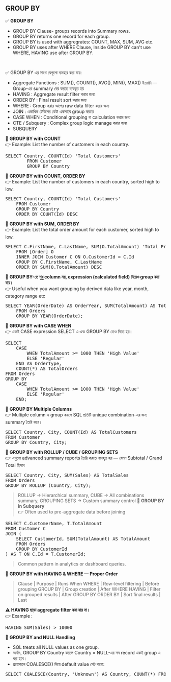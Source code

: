 ## GROUP BY 

✅ <B>GROUP BY </B> <BR> 
 * GROUP BY Clause- groups records into Summary rows.
 * GROUP BY returns one record for each group.
 * GROUP BY is used with aggregrates: COUNT, MAX, SUM, AVG etc.
 * GROUP BY uses after WHERE Clause, Inside GROUP BY can't use WHERE, HAVING use after GROUP BY. 
<BR>

✅ GROUP BY এর সাথে যেগুলো ব্যবহার করা যায়: 
 * Aggregate Functions	:  SUM(), COUNT(), AVG(), MIN(), MAX() ইত্যাদি — Group-এর summary বের করতে ব্যবহৃত হয়
 * HAVING	: Aggregate result filter করার জন্য
 * ORDER BY	 : Final result sort করার জন্য
 * WHERE	: Group করার আগের raw data filter করার জন্য
 * JOIN	: একাধিক টেবিলের ডেটা একসাথে group করতে
 * CASE WHEN	: Conditional grouping বা calculation করার জন্য
 * CTE / Subquery	: Complex group logic manage করার জন্য
 * SUBQUERY

🔷 <B>GROUP BY with COUNT </B> <BR> 
👉 Example: List the number of customers in each country.  
<PRE>SELECT Country, COUNT(Id) 'Total Customers'
		FROM Customer
		GROUP BY Country   </PRE>		 
🔷 <B>GROUP BY with COUNT, ORDER BY </B>  <BR> 
👉 Example: List the number of customers in each country, sorted high to low. 
<PRE>SELECT Country, COUNT(Id) 'Total Customers' 
	FROM Customer
	GROUP BY Country
	ORDER BY COUNT(Id) DESC    </PRE>		 
🔷 <B> GROUP BY with SUM, ORDER BY </B>  <BR> 
👉 Example:  List the total order amount for each customer, sorted high to low. 
<PRE>SELECT C.FirstName, C.LastName, SUM(O.TotalAmount) 'Total Price'
	FROM [Order] O 
	INNER JOIN Customer C ON O.CustomerId = C.Id
	GROUP BY C.FirstName, C.LastName
	ORDER BY SUM(O.TotalAmount) DESC     </PRE>	

🔷 <b>GROUP BY-তে শুধু column নয়, expression (calculated field) দিয়েও group করা যায়। </b> <br>
👉 Useful when you want grouping by derived data like year, month, category range etc
<pre>SELECT YEAR(OrderDate) AS OrderYear, SUM(TotalAmount) AS Total
	FROM Orders
	GROUP BY YEAR(OrderDate); </pre>	 

🔷 <b>GROUP BY with CASE WHEN </b>  <br> 
👉 একই CASE expression SELECT এ এবং GROUP BY তেও দিতে হয়।

<pre>SELECT 
    CASE 
        WHEN TotalAmount >= 1000 THEN 'High Value'
        ELSE 'Regular'
    END AS OrderType,
    COUNT(*) AS TotalOrders
FROM Orders
GROUP BY 
    CASE 
        WHEN TotalAmount >= 1000 THEN 'High Value'
        ELSE 'Regular'
    END;    </pre> 
🔷 <b> GROUP BY Multiple Columns </b> <br> 
👉 Multiple column এ group করলে SQL প্রতিটি unique combination-এর জন্য summary তৈরি করে।
<pre>SELECT Country, City, COUNT(Id) AS TotalCustomers
FROM Customer
GROUP BY Country, City; </pre>
🔷 <b>GROUP BY with ROLLUP / CUBE / GROUPING SETS </b>  <br> 
👉 এগুলো advanced summary reports তৈরি করতে ব্যবহৃত হয় — যেমন Subtotal / Grand Total হিসাব
<pre>SELECT Country, City, SUM(Sales) AS TotalSales
FROM Orders
GROUP BY ROLLUP (Country, City);  </pre>
> ROLLUP → Hierarchical summary,
> CUBE → All combinations summary, 
> GROUPING SETS → Custom summary control
🔷 <b>GROUP BY in Subquery</b>  <br> 
👉 Often used to pre-aggregate data before joining
<pre>SELECT C.CustomerName, T.TotalAmount
FROM Customer C
JOIN (
    SELECT CustomerId, SUM(TotalAmount) AS TotalAmount
    FROM Orders
    GROUP BY CustomerId
) AS T ON C.Id = T.CustomerId; </pre>
> Common pattern in analytics or dashboard queries. 

🔷 <b> GROUP BY with HAVING & WHERE — Proper Order </b> <br> 
> Clause	| Purpose	| Runs When 
> WHERE	 | Row-level filtering	| Before grouping
> GROUP BY	| Group creation	| After WHERE
> HAVING	 | Filter on grouped results	| After GROUP BY
> ORDER BY	| Sort final results	| Last

⚠️ <b>HAVING ছাড়া aggregate filter করা যায় না। </b>  <br> 
👉 Example : 
<pre>HAVING SUM(Sales) > 10000 </pre>  

🔷 <b>GROUP BY and NULL Handling </b> 
 * SQL treats all NULL values as one group.
 * অর্থাৎ, GROUP BY Country করলে Country = NULL-এর সব record একই group এ ধরা হবে।
 * প্রয়োজনে COALESCE() দিয়ে default value সেট করো:
<pre>SELECT COALESCE(Country, 'Unknown') AS Country, COUNT(*) FROM Customer GROUP BY COALESCE(Country, 'Unknown');</pre>


















	
